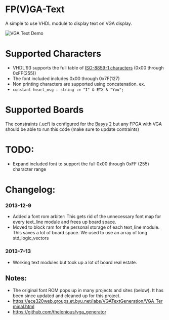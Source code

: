 FP(V)GA-Text
============

A simple to use VHDL module to display text on VGA display.

![VGA Text Demo](https://raw.github.com/MadLittleMods/FP-V-GA-Text/master/vga-text-demo-side-by-side.png)

Supported Characters
====================
 - VHDL'93 supports the full table of [ISO-8859-1 characters](http://kireji.com/reference/iso88591.html) (0x00 through 0xFF(255))
 - The font included includes 0x00 through 0x7F(127)
 - Non printing characters are supported using concatenation. ex.
  - `constant heart_msg : string := "I" & ETX & "You";`

Supported Boards
================
The constraints (.ucf) is configured for the [Basys 2](http://www.digilentinc.com/Products/Detail.cfm?Prod=BASYS2) but any FPGA with VGA should be able to run this code (make sure to update contraints)

TODO:
=====
 - Expand included font to support the full 0x00 through 0xFF (255) character range


Changelog:
==========

### 2013-12-9

 - Added a font rom arbiter: This gets rid of the unnecessary font map for every text_line module and frees up board space.
 - Moved to block ram for the personal storage of each text_line module. This saves a lot of board space. We used to use an array of long std_logic_vectors

### 2013-7-13
 - Working text modules but took up a lot of board real estate.



## Notes:
 - The original font ROM pops up in many projects and sites (below). It has been since updated and cleaned up for this project.
  - https://ece320web.groups.et.byu.net/labs/VGATextGeneration/VGA_Terminal.html
  - https://github.com/thelonious/vga_generator
